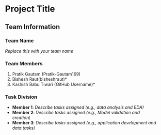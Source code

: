 # Project Title

## Team Information

### Team Name
*Replace this with your team name*

### Team Members
1. Pratik Gautam (Pratik-Gautam169)
2. Bishesh Raut(bisheshraut)*
3. Kashish Babu Tiwari (GitHub Username)*

### Task Division
- **Member 1**: *Describe tasks assigned (e.g., data analysis and EDA)*
- **Member 2**: *Describe tasks assigned (e.g., Model validation and creation)*
- **Member 3**: *Describe tasks assigned (e.g., application development and data tasks)*

